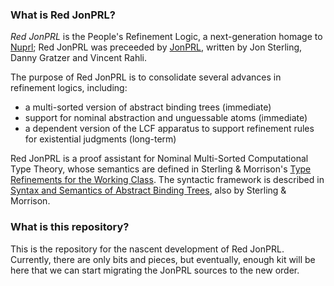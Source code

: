 ### What is Red JonPRL?

*Red JonPRL* is the People's Refinement Logic, a next-generation homage
to [Nuprl](http://www.nuprl.org); Red JonPRL was preceeded by
[JonPRL](http://www.github.com/jonsterling/jonprl), written by Jon Sterling,
Danny Gratzer and Vincent Rahli.

The purpose of Red JonPRL is to consolidate several advances in refinement logics,
including:

- a multi-sorted version of abstract binding trees (immediate)
- support for nominal abstraction and unguessable atoms (immediate)
- a dependent version of the LCF apparatus to support refinement rules
  for existential judgments (long-term)

Red JonPRL is a proof assistant for Nominal Multi-Sorted Computational Type Theory,
whose semantics are defined in Sterling & Morrison's
[Type Refinements for the Working Class](https://github.com/jonsterling/type-refinements-for-the-working-class). The syntactic framework is described in
[Syntax and Semantics of Abstract Binding Trees](https://github.com/jonsterling/syntax-and-semantics-of-abts),
also by Sterling & Morrison.

### What is this repository?

This is the repository for the nascent development of Red JonPRL. Currently, there are
only bits and pieces, but eventually, enough kit will be here that we can start migrating
the JonPRL sources to the new order.
